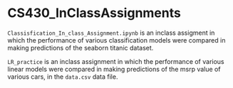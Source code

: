  # CS430_InClassAssignments
`Classisfication_In_class_Assignment.ipynb` is an inclass assigment in which the performance of various classification models were compared in making predictions of the seaborn titanic dataset.  

`LR_practice` is an inclass assignment in which the performance of various linear models were compared in making predictions of the msrp value of various cars, in the `data.csv` data file.